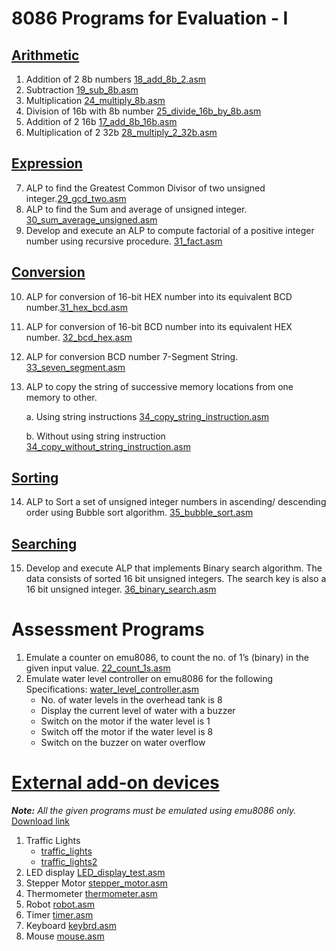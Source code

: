 # 8086 Programs for Evaluation - I

## [Arithmetic](https://github.com/jacobjohn2016/8086-Programs/tree/master/Arithmetic)
1. Addition of 2 8b numbers [18_add_8b_2.asm](https://github.com/jacobjohn2016/8086-Programs/blob/master/Arithmetic/18_add_8b_2.asm)
2. Subtraction [19_sub_8b.asm](https://github.com/jacobjohn2016/8086-Programs/blob/master/Arithmetic/19_sub_8b.asm)
3. Multiplication [24_multiply_8b.asm](https://github.com/jacobjohn2016/8086-Programs/blob/master/Arithmetic/24_multiply_8b.asm)
4. Division of 16b with 8b number [25_divide_16b_by_8b.asm](https://github.com/jacobjohn2016/8086-Programs/blob/master/Arithmetic/25_divide_16b_by_8b.asm)
5. Addition of 2 16b [17_add_8b_16b.asm](https://github.com/jacobjohn2016/8086-Programs/blob/master/Arithmetic/17_add_8b_16b.asm)
6. Multiplication of 2 32b [28_multiply_2_32b.asm](https://github.com/jacobjohn2016/8086-Programs/blob/master/Arithmetic/28_multiply_2_32b.asm)

## [Expression](https://github.com/jacobjohn2016/8086-Programs/tree/master/Expression)
7. ALP to find the Greatest Common Divisor of two unsigned integer.[29_gcd_two.asm](https://github.com/jacobjohn2016/8086-Programs/blob/master/Expression/29_gcd_two.asm)
8. ALP to find the Sum and average of unsigned integer. [30_sum_average_unsigned.asm](https://github.com/jacobjohn2016/8086-Programs/blob/master/Expression/30_sum_average_unsigned.asm)
9. Develop and execute an ALP to compute factorial of a positive integer number using recursive procedure. [31_fact.asm](https://github.com/jacobjohn2016/8086-Programs/blob/master/Expression/31_fact.asm)

## [Conversion](https://github.com/jacobjohn2016/8086-Programs/tree/master/Conversion)
10. ALP for conversion of 16-bit HEX number into its equivalent BCD number.[31_hex_bcd.asm](https://github.com/jacobjohn2016/8086-Programs/blob/master/Conversion/31_hex_bcd.asm)
11. ALP for conversion of 16-bit BCD number into its equivalent HEX number. [32_bcd_hex.asm](https://github.com/jacobjohn2016/8086-Programs/blob/master/Conversion/32_bcd_hex.asm)
12. ALP for conversion BCD number 7-Segment String. [33_seven_segment.asm](https://github.com/jacobjohn2016/8086-Programs/blob/master/Conversion/33_seven_segment.asm)
13. ALP to copy the string of successive memory locations from one memory to other.

    a. Using string instructions [34_copy_string_instruction.asm](https://github.com/jacobjohn2016/8086-Programs/blob/master/Conversion/34_copy_string_instruction.asm)
    
    b. Without using string instruction [34_copy_without_string_instruction.asm](https://github.com/jacobjohn2016/8086-Programs/blob/master/Conversion/34_copy_without_string_instruction.asm)

## [Sorting](https://github.com/jacobjohn2016/8086-Programs/tree/master/Sorting)
14. ALP to Sort a set of unsigned integer numbers in ascending/ descending order using Bubble sort algorithm. [35_bubble_sort.asm](https://github.com/jacobjohn2016/8086-Programs/blob/master/Sorting/35_bubble_sort.asm)

## [Searching](https://github.com/jacobjohn2016/8086-Programs/tree/master/Searching)
15. Develop and execute ALP that implements Binary search algorithm. The data consists of sorted 16 bit unsigned integers. The search key is also a 16 bit unsigned integer. [36_binary_search.asm](https://github.com/jacobjohn2016/8086-Programs/blob/master/Searching/36_binary_search.asm)


# Assessment Programs

1. Emulate a counter on emu8086, to count the no. of 1’s (binary) in the given input value. [22_count_1s.asm](https://github.com/jacobjohn2016/8086-Programs/blob/master/Arithmetic/22_count_1s.asm)
2. Emulate water level controller on emu8086 for the following Specifications: [water_level_controller.asm](https://github.com/jacobjohn2016/8086-Programs/tree/master/Simulation)
    * No. of water levels in the overhead tank is 8
    * Display the current level of water with a buzzer
    * Switch on the motor if the water level is 1
    * Switch off the motor if the water level is 8
    * Switch on the buzzer on water overflow


# [External add-on devices](https://github.com/jacobjohn2016/8086-Programs/tree/master/External%20Devices)

*__Note:__ All the given programs must be emulated using emu8086 only.*
[Download link](http://www.emu8086.com)

1. Traffic Lights
    * [traffic_lights](https://github.com/jacobjohn2016/8086-Programs/blob/master/External%20Devices/traffic_lights.asm)
    * [traffic_lights2](https://github.com/jacobjohn2016/8086-Programs/blob/master/External%20Devices/traffic_lights2.asm)
2. LED display [LED_display_test.asm](https://github.com/jacobjohn2016/8086-Programs/blob/master/External%20Devices/LED_display_test.asm)
3. Stepper Motor [stepper_motor.asm](https://github.com/jacobjohn2016/8086-Programs/blob/master/External%20Devices/stepper_motor.asm)
4. Thermometer [thermometer.asm](https://github.com/jacobjohn2016/8086-Programs/blob/master/External%20Devices/thermometer.asm)
5. Robot [robot.asm](https://github.com/jacobjohn2016/8086-Programs/blob/master/External%20Devices/robot.asm)
6. Timer [timer.asm](https://github.com/jacobjohn2016/8086-Programs/blob/master/External%20Devices/timer.asm)
7. Keyboard [keybrd.asm](https://github.com/jacobjohn2016/8086-Programs/blob/master/External%20Devices/keybrd.asm)
8. Mouse [mouse.asm](https://github.com/jacobjohn2016/8086-Programs/blob/master/External%20Devices/mouse.asm)